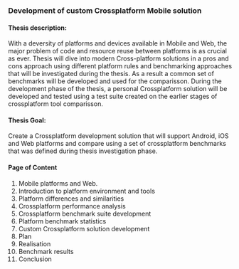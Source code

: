 ### Development of custom Crossplatform Mobile solution

#### Thesis description:
With a deversity of platforms and devices available in Mobile and Web, the major problem of code and resource reuse between platforms is as crucial as ever. Thesis will dive into modern Cross-platform solutions in a pros and cons approach using different platform rules and benchmarking approaches that will be investigated during the thesis. As a result a common set of benchmarks will be developed and used for the comparisson. During the development phase of the thesis, a personal Crossplatform solution will be developed and tested using a test suite created on the earlier stages of crossplatform tool comparisson.  

#### Thesis Goal:
Create a Crossplatform development solution that will support Android, iOS and Web platforms and compare using a set of crossplatform benchmarks that was defined during thesis investigation phase.

#### Page of Content
1. Mobile platforms and Web. 
  1. Introduction to platform environment and tools
  2. Platform differences and similarities
2. Crossplatform performance analysis
  1. Crossplatform benchmark suite development
  2. Platform benchmark statistics
3. Custom Crossplatform solution development
  1. Plan
  2. Realisation
  3. Benchmark results
4. Conclusion
